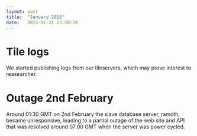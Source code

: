 ```yaml
---
layout: post
title:  "January 2015"
date:   2015-01-31 23:59:59
---
```


# Tile logs

We started publishing logs from our tileservers, which may prove interest to reasearcher.

# Outage 2nd February

Around 01:30 GMT on 2nd February the slave database server, ramoth, became unresponsive, leading to a partial outage of the web site and API that was resolved around 07:00 GMT when the server was power cycled.
